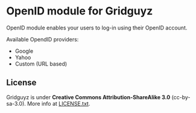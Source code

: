 OpenID module for Gridguyz
==========================

OpenID module enables your users to log-in using their OpenID account.

Available OpendID providers:

* Google
* Yahoo
* Custom (URL based)

License
-------

Gridguyz is under **Creative Commons Attribution-ShareAlike 3.0** (cc-by-sa-3.0).
More info at [LICENSE.txt](LICENSE.txt).
